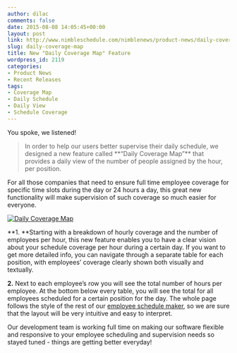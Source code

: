 ```yaml
---
author: dilac
comments: false
date: 2015-08-08 14:05:45+00:00
layout: post
link: http://www.nimbleschedule.com/nimblenews/product-news/daily-coverage-map/
slug: daily-coverage-map
title: New "Daily Coverage Map" Feature
wordpress_id: 2119
categories:
- Product News
- Recent Releases
tags:
- Coverage Map
- Daily Schedule
- Daily View
- Schedule Coverage
---
```



You spoke, we listened!





<blockquote>In order to help our users better supervise their daily schedule, we designed a new feature called **“Daily Coverage Map”** that provides a daily view of the number of people assigned by the hour, per position. </blockquote>





For all those companies that need to ensure full time employee coverage for specific time slots during the day or 24 hours a day, this great new functionality will make supervision of such coverage so much easier for everyone.

[![Daily Coverage Map](http://www.nimbleschedule.com/wp-content/uploads/2015/08/DailyCoverageMap-thumb.jpg)](http://www.nimbleschedule.com/wp-content/uploads/2015/08/DailyCoverageMap.jpg)  


**1. **Starting with a breakdown of hourly coverage and the number of employees per hour, this new feature enables you to have a clear vision about your schedule coverage per  hour during a certain day. If you want to get more detailed info, you can navigate through a separate table for each position, with employees’ coverage clearly shown both visually and textually.

**2.** Next to each employee’s row you will see the total number of hours per employee. At the bottom below every table, you will see the total for all employees scheduled for a certain position for the day. The whole page follows the style of the rest of our [employee schedule maker](http://www.nimbleschedule.com/nimblenews/product-news/tips-tricks/online-schedule-maker-manage-your-staff-work-schedule-easily/), so we are sure that the layout will be very intuitive and easy to interpret.

Our development team is working full time on making our software flexible and responsive to your employee scheduling and supervision needs so stayed tuned - things are getting better everyday!
